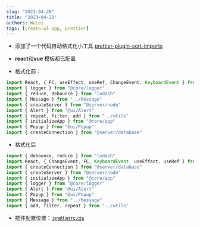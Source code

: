 ```yaml
---
slug: "2023-04-20"
title: "2023-04-20"
authors: WuLei
tags: [create-wl-app, prettier]
---
```


- 添加了一个代码自动格式化小工具 [prettier-plugin-sort-imports](https://github.com/trivago/prettier-plugin-sort-imports)
- **react**和**vue** 模板都已配置

- 格式化前：

```js
import React, { FC, useEffect, useRef, ChangeEvent, KeyboardEvent } from "react"
import { logger } from "@core/logger"
import { reduce, debounce } from "lodash"
import { Message } from "../Message"
import { createServer } from "@server/node"
import { Alert } from "@ui/Alert"
import { repeat, filter, add } from "../utils"
import { initializeApp } from "@core/app"
import { Popup } from "@ui/Popup"
import { createConnection } from "@server/database"
```

- 格式化后

```js
import { debounce, reduce } from "lodash"
import React, { ChangeEvent, FC, KeyboardEvent, useEffect, useRef } from "react"
import { createConnection } from "@server/database"
import { createServer } from "@server/node"
import { initializeApp } from "@core/app"
import { logger } from "@core/logger"
import { Alert } from "@ui/Alert"
import { Popup } from "@ui/Popup"
import { Message } from "../Message"
import { add, filter, repeat } from "../utils"
```

- 插件配置位置：[.prettierrc.cjs](https://gitee.com/whyfail/vite_react_init/blob/master/.prettierrc.cjs)
